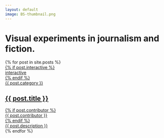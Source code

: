 ```yaml
---
layout: default
image: BS-thumbnail.png
---
```


<div>
   <h1>Visual experiments in journalism and fiction.</h1>
   {% for post in site.posts %}
      <a href="{{ post.url }}" class="article">
         <img src="{{ post.img }}" alt="" />
         <div class="article-details">
            <div class="article-labels">
               {% if post.interactive %}
                  <div class="article-tag">
                     <span>interactive</span>
                  </div>
               {% endif %}
                  <div class="article-tag">
                     <span>{{ post.category }}</span>
                  </div>
            </div>
               <h2>{{ post.title }}</h2>
            {% if post.contributor %}
            <div class="article-contributors"> {{ post.contributor }} </div>
            {% endif %}
            <div class="article-description"> {{ post.description }}</div>
         </div>
      </a>
   {% endfor %}
</div>



